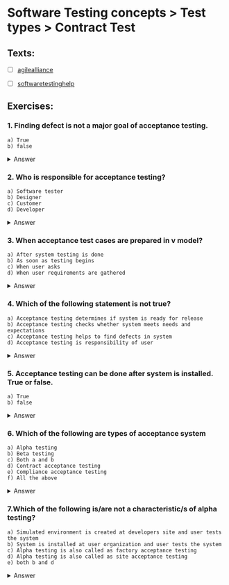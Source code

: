 # Software Testing concepts > Test types > Contract Test

## Texts:

- [ ] [agilealliance](https://www.agilealliance.org/glossary/acceptance/#q=~(infinite~false~filters~(postType~(~'page~'post~'aa_book~'aa_event_session~'aa_experience_report~'aa_glossary~'aa_research_paper~'aa_video)~tags~(~'acceptance*20test))~searchTerm~'~sort~false~sortDirection~'asc~page~1))
- [ ] [softwaretestinghelp](https://www.softwaretestinghelp.com/what-is-acceptance-testing/)


## Exercises:



### 1. Finding defect is not a major goal of acceptance testing.

	a) True
	b) false

<Details>
	<summary>Answer</summary>
a
<br>Comment : A major goal is acceptance testing is to test if system is acceptable to user or not.
</Details>


### 2. Who is responsible for acceptance testing?

	a) Software tester
	b) Designer
	c) Customer
	d) Developer

<Details>
	<summary>Answer</summary>	
c
<br>Comment: Customer is responsible for acceptance testing.
</Details>


### 3. When acceptance test cases are prepared in v model?

	a) After system testing is done
	b) As soon as testing begins
	c) When user asks
	d) When user requirements are gathered

<Details>
	<summary>Answer</summary>
d
<br>Comment: When user requirements are gathered, URS(User requirement specification) document is prepared based on which acceptance test cases are prepared.
</Details>


### 4. Which of the following statement is not true?

	a) Acceptance testing determines if system is ready for release
	b) Acceptance testing checks whether system meets needs and expectations
	c) Acceptance testing helps to find defects in system
	d) Acceptance testing is responsibility of user

<Details>
	<summary>Answer</summary>
c
<br>Comment: The goal of acceptance testing is to check if user accepts the system and ensuring his confidence in system. Defect finding is major goal of system testing.
</Details>


### 5. Acceptance testing can be done after system is installed. True or false.

	a) True
	b) false

<Details>
	<summary>Answer</summary>
a
<br>Comment: For commercial Of The Shelf (COTS) , system might be tested after installation is done.
</Details>


### 6. Which of the following are types of acceptance system

	a) Alpha testing
	b) Beta testing
	c) Both a and b
	d) Contract acceptance testing
	e) Compliance acceptance testing
	f) All the above

<Details>
	<summary>Answer</summary>
f
</Details>


### 7.Which of the following is/are not a characteristic/s of alpha testing?

	a) Simulated environment is created at developers site and user tests the system
	b) System is installed at user organization and user tests the system
	c) Alpha testing is also called as factory acceptance testing
	d) Alpha testing is also called as site acceptance testing
	e) both b and d

<Details>
	<summary>Answer</summary>
e
<br>Comment: In alpha testing, Simulated environment is created at developers site and user tests the system. Alpha testing is also called as factory acceptance testing while remaining are characteristics of beta testing
</Details>
